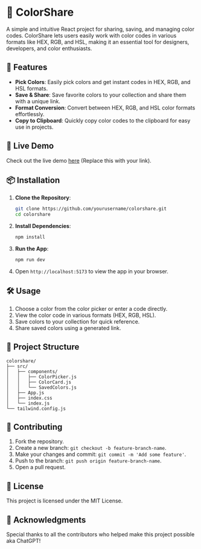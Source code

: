 
# 🎨 ColorShare

A simple and intuitive React project for sharing, saving, and managing color codes. ColorShare lets users easily work with color codes in various formats like HEX, RGB, and HSL, making it an essential tool for designers, developers, and color enthusiasts.

## 🚀 Features

- **Pick Colors**: Easily pick colors and get instant codes in HEX, RGB, and HSL formats.
- **Save & Share**: Save favorite colors to your collection and share them with a unique link.
- **Format Conversion**: Convert between HEX, RGB, and HSL color formats effortlessly.
- **Copy to Clipboard**: Quickly copy color codes to the clipboard for easy use in projects.

## 🎯 Live Demo

Check out the live demo [here](#) (Replace this with your link).

## 📦 Installation

1. **Clone the Repository**:
   ```bash
   git clone https://github.com/yourusername/colorshare.git
   cd colorshare
   ```

2. **Install Dependencies**:
   ```bash
   npm install
   ```

3. **Run the App**:
   ```bash
   npm run dev
   ```

4. Open `http://localhost:5173` to view the app in your browser.

## 🛠️ Usage

1. Choose a color from the color picker or enter a code directly.
2. View the color code in various formats (HEX, RGB, HSL).
3. Save colors to your collection for quick reference.
4. Share saved colors using a generated link.

## 📁 Project Structure

```
colorshare/
├── src/
│   ├── components/
│   │   ├── ColorPicker.js
│   │   ├── ColorCard.js
│   │   └── SavedColors.js
│   ├── App.js
│   ├── index.css
│   └── index.js
└── tailwind.config.js
```

## 🤝 Contributing

1. Fork the repository.
2. Create a new branch: `git checkout -b feature-branch-name`.
3. Make your changes and commit: `git commit -m 'Add some feature'`.
4. Push to the branch: `git push origin feature-branch-name`.
5. Open a pull request.

## 📜 License

This project is licensed under the MIT License.

## 📝 Acknowledgments

Special thanks to all the contributors who helped make this project possible aka ChatGPT!
